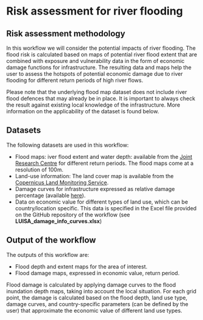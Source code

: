 # Risk assessment for river flooding



## Risk assessment methodology

In this workflow we will consider the potential impacts of river flooding. The flood risk is calculated based on maps of potential river flood extent that are combined with exposure and vulnerability data in the form of economic damage functions for infrastructure. The resulting data and maps help the user to assess the hotspots of potential economic damage due to river flooding for different return periods of high river flows.

Please note that the underlying flood map dataset does not include river flood defences that may already be in place. It is important to always check the result against existing local knowledge of the infrastructure. More information on the applicability of the dataset is found below.

## Datasets

The following datasets are used in this workflow:

- Flood maps: iver flood extent and water depth: available from the  [Joint Research Centre](https://data.jrc.ec.europa.eu/dataset/1d128b6c-a4ee-4858-9e34-6210707f3c81) for different return periods. The flood maps come at a resolution of 100m. 
- Land-use information: The land cover map is available from the [Copernicus Land Monitoring Service](https://land.copernicus.eu/pan-european/corine-land-cover).
- Damage curves for infrastructure expressed as relative damage percentage (available [here](https://publications.jrc.ec.europa.eu/repository/handle/JRC105688)).
- Data on economic value for different types of land use, which can be country/location specific. This data is specified in the Excel file provided on the GitHub repository of the workflow (see **LUISA_damage_info_curves.xlsx**)

## Output of the workflow

The outputs of this workflow are:  
 - Flood depth and extent maps for the area of interest.
 - Flood damage maps, expressed in economic value, return period.
 
Flood damage is calculated by applying damage curves to the flood inundation depth maps, taking into account the local situation. For each grid point, the damage is calculated based on the flood depth, land use type, damage curves, and country-specific parameters (can be defined by the user) that approximate the economic value of different land use types.
